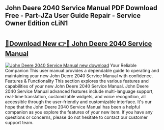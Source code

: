 ## John Deere 2040 Service Manual PDF Download Free - Part-JZa User Guide Repair - Service Owner Edition cLiN1

# <h2><a href="http://bc91945.oget.top/?id=John+Deere+2040+Service+Manual">🔗Download New 👉🔴 John Deere 2040 Service Manual</a></h2>

[![John Deere 2040 Service Manual new download](https://i.imgur.com/5g1atiW.png)](http://bc91945.oget.top/?id=John+Deere+2040+Service+Manual)
Your Reliable Companion This user manual provides a dependable guide to operating and maintaining your new John Deere 2040 Service Manual with confidence. Features & Functionality This section explores the various features and capabilities of your new John Deere 2040 Service Manual. John Deere 2040 Service Manual advanced features include multi-language support, real-time translation, customizable widgets, and voice recognition, all accessible through the user-friendly and customizable interface. It's our hope that the John Deere 2040 Service Manual has been a helpful companion as you explore the features of your new item. If you have any questions or concerns, please do not hesitate to contact our customer support team.
